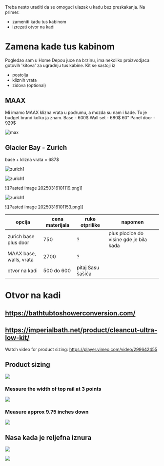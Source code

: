 Treba nesto uraditi da se omoguci ulazak u kadu bez preskakanja. Na primer:
- zameniti kadu tus kabinom
- izrezati otvor na kadi


# Zamena kade tus kabinom

Pogledao sam u Home Depou juce na brzinu, ima nekoliko proizvodjaca gotovih 'kitova' za ugradnju tus kabine.
Kit se sastoji iz 
- postolja
- kliznih vrata
- zidova (optional)

## MAAX

Mi imamo MAAX klizna vrata u podrumu, a mozda su nam i kade. To je budget brand kolko ja znam.
Base - 600$
Wall set - 680$
60" Panel door - 929$



![max](https://github.com/alexbasaric/proba/blob/main/images/adaptacija-kade/Pasted%20image%2020250316100848.png)

## Glacier Bay - Zurich



base + klizna vrata = 687$ 

![zurich1](
https://github.com/alexbasaric/proba/blob/main/images/Pasted%20image%2020250316101153.png)


![zurich1](
https://github.com/alexbasaric/proba/blob/main/images/Pasted%20image%20250316101119.png)



![[Pasted image 20250316101119.png]]

![zurich1](
https://github.com/alexbasaric/proba/blob/main/images/Pasted%20image%2020250316101153.png)


![[Pasted image 20250316101153.png]]


|opcija| cena materijala| ruke otprilike |napomen|
|---|---|---|---|
|zurich base plus door|750|?|plus plocice do visine gde je bila kada|
|MAAX base, walls, vrata|2700|?||
|otvor na kadi|500 do 600| pitaj Sasu šašića||

# Otvor na kadi

## https://bathtubtoshowerconversion.com/


## https://imperialbath.net/product/cleancut-ultra-low-kit/

Watch video for product sizing:  https://player.vimeo.com/video/299642455

## Product sizing

![](Pasted%20image%2020250316183619.png)

### Messure the width of top rail at 3 points

![](Pasted%20image%2020250316184224.png)

### Measure approx 9.75 inches down

![](Pasted%20image%2020250316184840.png)
## Nasa kada je reljefna iznura

![](../Pasted%20image%2020250319145453.png)



![](../Pasted%20image%2020250319145634.png)


